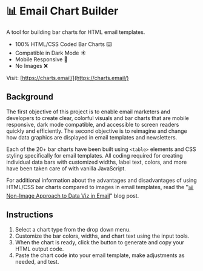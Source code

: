 # 📊 Email Chart Builder
A tool for building bar charts for HTML email templates.
- 100% HTML/CSS Coded Bar Charts ⌨️
- Compatible in Dark Mode ☀️
- Mobile Responsive 📲
- No Images ❌

Visit: [https://charts.email/](https://charts.email/)

## Background

The first objective of this project is to enable email marketers and developers to create clear, colorful visuals and bar charts that are mobile responsive, dark mode compatible, and accessible to screen readers quickly and efficiently. The second objective is to reimagine and change how data graphics are displayed in email templates and newsletters.

Each of the 20+ bar charts have been built using `<table>` elements and CSS styling specifically for email templates. All coding required for creating individual data bars with customized widths, label text, colors, and more have been taken care of with vanilla JavaScript.

For additional information about the advantages and disadvantages of using HTML/CSS bar charts compared to images in email templates, read the "[📊 Non-Image Approach to Data Viz in Email](https://dev.to/bdjang/non-image-approach-to-data-viz-in-email-o0k)" blog post.

## Instructions

1. Select a chart type from the drop down menu.
2. Customize the bar colors, widths, and chart text using the input tools.
3. When the chart is ready, click the button to generate and copy your HTML output code.
4. Paste the chart code into your email template, make adjustments as needed, and test.